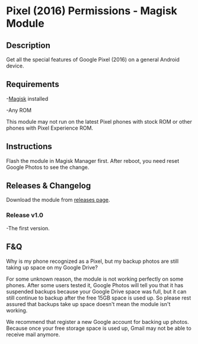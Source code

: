 # Pixel (2016) Permissions - Magisk Module

## Description
Get all the special features of Google Pixel (2016) on a general Android device. 

## Requirements
 -[Magisk](https://github.com/topjohnwu/Magisk) installed

 -Any ROM

This module may not run on the latest Pixel phones with stock ROM or other phones with Pixel Experience ROM. 

## Instructions
Flash the module in Magisk Manager first. After reboot, you need reset Google Photos to see the change.

## Releases & Changelog
Download the module from [releases page](https://github.com/ZeroSimple/Pixel-2016-Permissions/releases/tag/v1.0). 


### Release v1.0

 -The first version. 


## F&Q

Why is my phone recognized as a Pixel, but my backup photos are still taking up space on my Google Drive?

For some unknown reason, the module is not working perfectly on some phones. After some users tested it, Google Photos will tell you that it has suspended backups because your Google Drive space was full, but it can still continue to backup after the free 15GB space is used up. So please rest assured that backups take up space doesn't mean the module isn't working. 

We recommend that register a new Google account for backing up photos. Because once your free storage space is used up, Gmail may not be able to receive mail anymore. 

